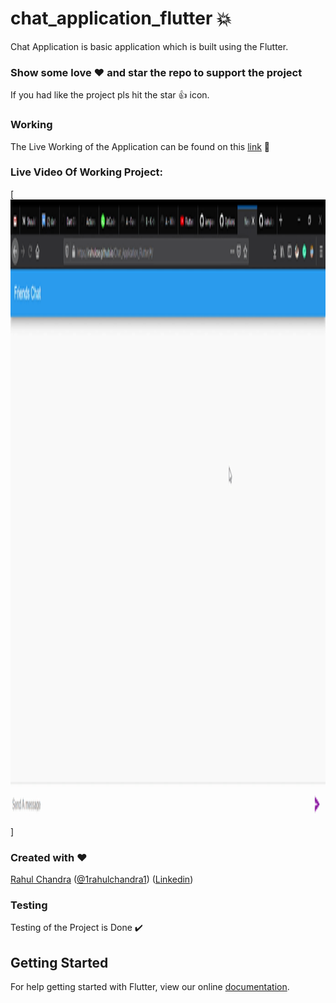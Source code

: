 # chat_application_flutter :boom:

Chat Application is basic application which is built using the Flutter.

### Show some love :heart: and star the repo to support the project

If you had like the project pls hit the star :+1: icon.

### Working 

The Live Working of the Application can be found on this [link](https://irahulcse.github.io/Chat_Application_Flutter/#/) :100: 

### Live Video Of Working Project:

 [<img src = "/assets/chatapplication.gif" width=1000 height=1000>]


### Created with :heart:

[Rahul Chandra](https://github.com/irahulcse) ([@1rahulchandra1](https://www.twitter.com/1rahulchandra)) ([Linkedin](https://www.linkedin.com/in/rahul-chandra-a8371b11b/))

### Testing

Testing of the Project is Done :heavy_check_mark:

## Getting Started

For help getting started with Flutter, view our online
[documentation](https://flutter.dev/).